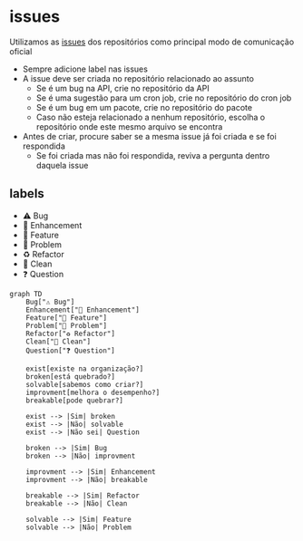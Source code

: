 # issues
Utilizamos as [issues](https://docs.github.com/en/issues) dos repositórios como principal modo de comunicação oficial  

- Sempre adicione label nas issues  
- A issue deve ser criada no repositório relacionado ao assunto  
  - Se é um bug na API, crie no repositório da API  
  - Se é uma sugestão para um cron job, crie no repositório do cron job  
  - Se é um bug em um pacote, crie no repositório do pacote
  - Caso não esteja relacionado a nenhum repositório, escolha o repositório onde este mesmo arquivo se encontra  
- Antes de criar, procure saber se a mesma issue já foi criada e se foi respondida  
  - Se foi criada mas não foi respondida, reviva a pergunta dentro daquela issue  

## labels
- ⚠️ Bug
- 💎 Enhancement
- 🚀 Feature
- 🚩 Problem
- ♻️ Refactor
- 🧼 Clean
- ❓ Question

```mermaid
graph TD
    Bug["⚠️ Bug"]
    Enhancement["💎 Enhancement"]
    Feature["🚀 Feature"]
    Problem["🚩 Problem"]
    Refactor["♻️ Refactor"]
    Clean["🧼 Clean"]
    Question["❓ Question"]

    exist[existe na organização?]
    broken[está quebrado?]
    solvable[sabemos como criar?]
    improvment[melhora o desempenho?]
    breakable[pode quebrar?]

    exist --> |Sim| broken
    exist --> |Não| solvable
    exist --> |Não sei| Question

    broken --> |Sim| Bug
    broken --> |Não| improvment

    improvment --> |Sim| Enhancement
    improvment --> |Não| breakable

    breakable --> |Sim| Refactor
    breakable --> |Não| Clean

    solvable --> |Sim| Feature
    solvable --> |Não| Problem
```